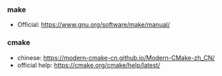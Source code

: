### make
- Official: https://www.gnu.org/software/make/manual/


### cmake
- chinese: https://modern-cmake-cn.github.io/Modern-CMake-zh_CN/
- official help: https://cmake.org/cmake/help/latest/